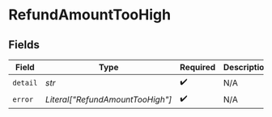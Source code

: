 # RefundAmountTooHigh


## Fields

| Field                            | Type                             | Required                         | Description                      | Example                          |
| -------------------------------- | -------------------------------- | -------------------------------- | -------------------------------- | -------------------------------- |
| `detail`                         | *str*                            | :heavy_check_mark:               | N/A                              |                                  |
| `error`                          | *Literal["RefundAmountTooHigh"]* | :heavy_check_mark:               | N/A                              | RefundAmountTooHigh              |